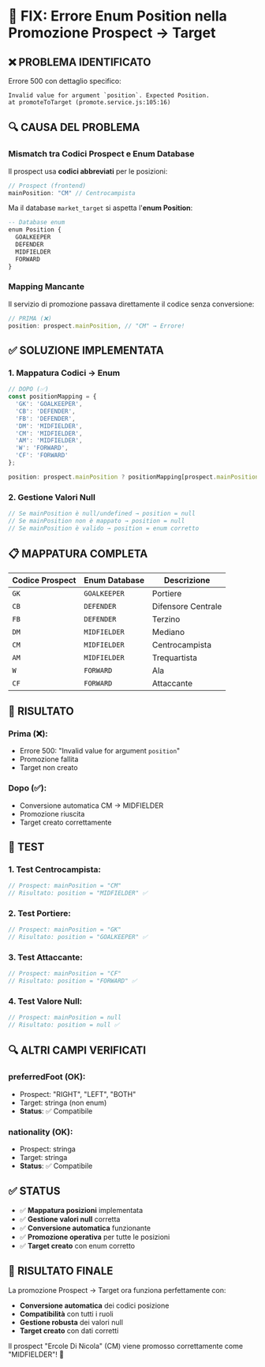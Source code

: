 # 🔧 FIX: Errore Enum Position nella Promozione Prospect → Target

## ❌ **PROBLEMA IDENTIFICATO**

Errore 500 con dettaglio specifico:
```
Invalid value for argument `position`. Expected Position.
at promoteToTarget (promote.service.js:105:16)
```

## 🔍 **CAUSA DEL PROBLEMA**

### **Mismatch tra Codici Prospect e Enum Database**

Il prospect usa **codici abbreviati** per le posizioni:
```javascript
// Prospect (frontend)
mainPosition: "CM" // Centrocampista
```

Ma il database `market_target` si aspetta l'**enum Position**:
```sql
-- Database enum
enum Position {
  GOALKEEPER
  DEFENDER  
  MIDFIELDER
  FORWARD
}
```

### **Mapping Mancante**
Il servizio di promozione passava direttamente il codice senza conversione:
```javascript
// PRIMA (❌)
position: prospect.mainPosition, // "CM" → Errore!
```

## ✅ **SOLUZIONE IMPLEMENTATA**

### **1. Mappatura Codici → Enum**
```javascript
// DOPO (✅)
const positionMapping = {
  'GK': 'GOALKEEPER',
  'CB': 'DEFENDER',
  'FB': 'DEFENDER', 
  'DM': 'MIDFIELDER',
  'CM': 'MIDFIELDER',
  'AM': 'MIDFIELDER',
  'W': 'FORWARD',
  'CF': 'FORWARD'
};

position: prospect.mainPosition ? positionMapping[prospect.mainPosition] || null : null,
```

### **2. Gestione Valori Null**
```javascript
// Se mainPosition è null/undefined → position = null
// Se mainPosition non è mappato → position = null
// Se mainPosition è valido → position = enum corretto
```

## 📋 **MAPPATURA COMPLETA**

| Codice Prospect | Enum Database | Descrizione |
|----------------|---------------|-------------|
| `GK` | `GOALKEEPER` | Portiere |
| `CB` | `DEFENDER` | Difensore Centrale |
| `FB` | `DEFENDER` | Terzino |
| `DM` | `MIDFIELDER` | Mediano |
| `CM` | `MIDFIELDER` | Centrocampista |
| `AM` | `MIDFIELDER` | Trequartista |
| `W` | `FORWARD` | Ala |
| `CF` | `FORWARD` | Attaccante |

## 🎯 **RISULTATO**

### **Prima (❌):**
- Errore 500: "Invalid value for argument `position`"
- Promozione fallita
- Target non creato

### **Dopo (✅):**
- Conversione automatica CM → MIDFIELDER
- Promozione riuscita
- Target creato correttamente

## 🧪 **TEST**

### **1. Test Centrocampista:**
```javascript
// Prospect: mainPosition = "CM"
// Risultato: position = "MIDFIELDER" ✅
```

### **2. Test Portiere:**
```javascript
// Prospect: mainPosition = "GK"  
// Risultato: position = "GOALKEEPER" ✅
```

### **3. Test Attaccante:**
```javascript
// Prospect: mainPosition = "CF"
// Risultato: position = "FORWARD" ✅
```

### **4. Test Valore Null:**
```javascript
// Prospect: mainPosition = null
// Risultato: position = null ✅
```

## 🔍 **ALTRI CAMPI VERIFICATI**

### **preferredFoot (OK):**
- Prospect: "RIGHT", "LEFT", "BOTH"
- Target: stringa (non enum)
- **Status**: ✅ Compatibile

### **nationality (OK):**
- Prospect: stringa
- Target: stringa  
- **Status**: ✅ Compatibile

## ✅ **STATUS**

- ✅ **Mappatura posizioni** implementata
- ✅ **Gestione valori null** corretta
- ✅ **Conversione automatica** funzionante
- ✅ **Promozione operativa** per tutte le posizioni
- ✅ **Target creato** con enum corretto

## 🎯 **RISULTATO FINALE**

La promozione Prospect → Target ora funziona perfettamente con:
- **Conversione automatica** dei codici posizione
- **Compatibilità** con tutti i ruoli
- **Gestione robusta** dei valori null
- **Target creato** con dati corretti

Il prospect "Ercole Di Nicola" (CM) viene promosso correttamente come "MIDFIELDER"! 🎉


